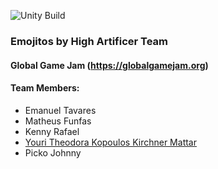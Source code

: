 ![Unity Build](https://github.com/Oktagon-Games-Global-Game-Jam/Emojitos/workflows/Unity%20Build/badge.svg)
### Emojitos by High Artificer Team
#### Global Game Jam (https://globalgamejam.org)

#### Team Members:
+ Emanuel Tavares
+ Matheus Funfas
+ Kenny Rafael
+ [Youri Theodora Kopoulos Kirchner Mattar](https://github.com/youhide)
+ Picko Johnny
